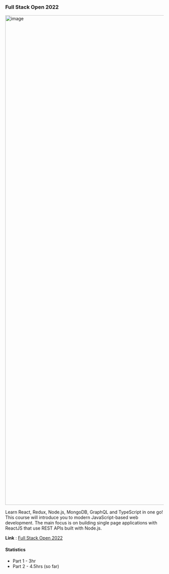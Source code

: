 ### Full Stack Open 2022

<img width="1552" alt="image" src="https://user-images.githubusercontent.com/60609268/198901729-4be19df8-3136-4ec7-9137-4735c61e96cc.png">

Learn React, Redux, Node.js, MongoDB, GraphQL and TypeScript in one go! This course will introduce you to modern JavaScript-based web development. The main focus is on building single page applications with ReactJS that use REST APIs built with Node.js.

**Link** : [Full Stack Open 2022](https://fullstackopen.com)

#### Statistics
- Part 1 - 3hr
- Part 2 - 4.5hrs (so far)

